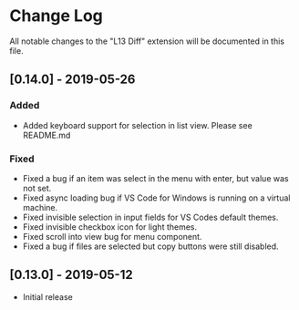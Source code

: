 # Change Log
All notable changes to the "L13 Diff" extension will be documented in this file.

## [0.14.0] - 2019-05-26

### Added
- Added keyboard support for selection in list view. Please see README.md

### Fixed
- Fixed a bug if an item was select in the menu with enter, but value was not set.
- Fixed async loading bug if VS Code for Windows is running on a virtual machine.
- Fixed invisible selection in input fields for VS Codes default themes.
- Fixed invisible checkbox icon for light themes.
- Fixed scroll into view bug for menu component.
- Fixed a bug if files are selected but copy buttons were still disabled.

## [0.13.0] - 2019-05-12
- Initial release